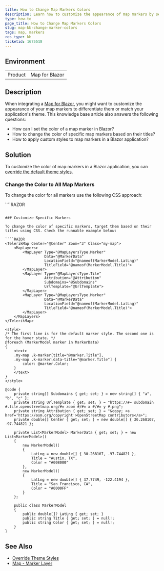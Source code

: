 ```yaml
---
title: How to Change Map Markers Colors
description: Learn how to customize the appearance of map markers by setting and changing their colors in a Blazor application.
type: how-to
page_title: How to Change Map Markers Colors
slug: map-kb-change-marker-colors
tags: map, markers
res_type: kb
ticketid: 1675518
---
```


## Environment

<table>
    <tbody>
        <tr>
            <td>Product</td>
            <td>Map for Blazor</td>
        </tr>
    </tbody>
</table>

## Description

When integrating a [Map for Blazor](slug://components/map/layers), you might want to customize the appearance of your map markers to differentiate them or match your application's theme. This knowledge base article also answers the following questions:

- How can I set the color of a map marker in Blazor?
- How to change the color of specific map markers based on their titles?
- How to apply custom styles to map markers in a Blazor application?

## Solution

To customize the color of map markers in a Blazor application, you can [override the default theme styles](slug://themes-override).

### Change the Color to All Map Markers

To change the color for all markers use the following CSS approach:

<div class="skip-repl"></div>
````RAZOR
<TelerikMap Class="my-map">
    <!-- Map configuration -->
</TelerikMap>

<style>
    .my-map.k-map .k-marker {
        color: blue;
    }
</style>
````

### Customize Specific Markers

To change the color of specific markers, target them based on their titles using CSS. Check the runnable example below:

````RAZOR
<TelerikMap Center="@Center" Zoom="3" Class="my-map">
    <MapLayers>
        <MapLayer Type="@MapLayersType.Marker"
                  Data="@MarkerData"
                  LocationField="@nameof(MarkerModel.LatLng)"
                  TitleField="@nameof(MarkerModel.Title)">
        </MapLayer>
        <MapLayer Type="@MapLayersType.Tile"
                  Attribution="@Attribution"
                  Subdomains="@Subdomains"
                  UrlTemplate="@UrlTemplate">
        </MapLayer>
        <MapLayer Type="@MapLayersType.Marker"
                  Data="@MarkerData"
                  LocationField="@nameof(MarkerModel.LatLng)"
                  TitleField="@nameof(MarkerModel.Title)">
        </MapLayer>
    </MapLayers>
</TelerikMap>

<style>
/* The first line is for the default marker style. The second one is for the hover state. */
@foreach (MarkerModel marker in MarkerData)
{
    <text>
    .my-map .k-marker[title="@marker.Title"],
    .my-map .k-marker[data-title="@marker.Title"] {
        color: @marker.Color;
    }
    </text>
}
</style>

@code {
    private string[] Subdomains { get; set; } = new string[] { "a", "b", "c" };
    private string UrlTemplate { get; set; } = "https://#= subdomain #.tile.openstreetmap.org/#= zoom #/#= x #/#= y #.png";
    private string Attribution { get; set; } = "&copy; <a href='https://osm.org/copyright'>OpenStreetMap contributors</a>";
    private double[] Center { get; set; } = new double[] { 30.268107, -97.744821 };

    private List<MarkerModel> MarkerData { get; set; } = new List<MarkerModel>()
    {
        new MarkerModel()
        {
            LatLng = new double[] { 30.268107, -97.744821 },
            Title = "Austin, TX",
            Color = "#008000"
        },
        new MarkerModel()
        {
            LatLng = new double[] { 37.7749, -122.4194 },
            Title = "San Francisco, CA",
            Color = "#0000FF"
        }
    };

    public class MarkerModel
    {
        public double[]? LatLng { get; set; }
        public string Title { get; set; } = null!;
        public string Color { get; set; } = null!;
    }
}
````

## See Also

- [Override Theme Styles](slug://themes-override)
- [Map - Marker Layer](slug://components/map/layers/marker)
